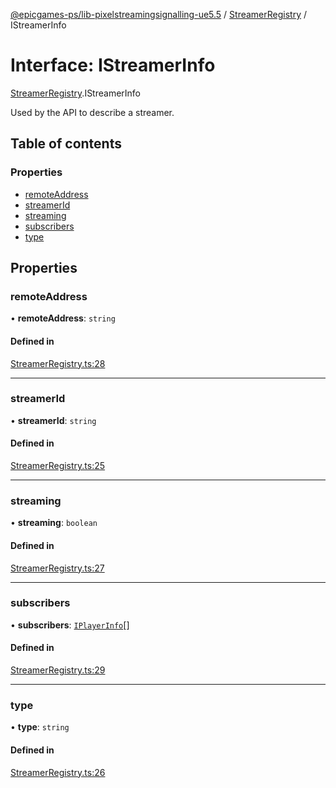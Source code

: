 [@epicgames-ps/lib-pixelstreamingsignalling-ue5.5](../README.md) / [StreamerRegistry](../modules/StreamerRegistry.md) / IStreamerInfo

# Interface: IStreamerInfo

[StreamerRegistry](../modules/StreamerRegistry.md).IStreamerInfo

Used by the API to describe a streamer.

## Table of contents

### Properties

- [remoteAddress](StreamerRegistry.IStreamerInfo.md#remoteaddress)
- [streamerId](StreamerRegistry.IStreamerInfo.md#streamerid)
- [streaming](StreamerRegistry.IStreamerInfo.md#streaming)
- [subscribers](StreamerRegistry.IStreamerInfo.md#subscribers)
- [type](StreamerRegistry.IStreamerInfo.md#type)

## Properties

### remoteAddress

• **remoteAddress**: `string`

#### Defined in

[StreamerRegistry.ts:28](https://github.com/mcottontensor/PixelStreamingInfrastructure/blob/branch/Signalling/src/StreamerRegistry.ts#L28)

___

### streamerId

• **streamerId**: `string`

#### Defined in

[StreamerRegistry.ts:25](https://github.com/mcottontensor/PixelStreamingInfrastructure/blob/branch/Signalling/src/StreamerRegistry.ts#L25)

___

### streaming

• **streaming**: `boolean`

#### Defined in

[StreamerRegistry.ts:27](https://github.com/mcottontensor/PixelStreamingInfrastructure/blob/branch/Signalling/src/StreamerRegistry.ts#L27)

___

### subscribers

• **subscribers**: [`IPlayerInfo`](PlayerRegistry.IPlayerInfo.md)[]

#### Defined in

[StreamerRegistry.ts:29](https://github.com/mcottontensor/PixelStreamingInfrastructure/blob/branch/Signalling/src/StreamerRegistry.ts#L29)

___

### type

• **type**: `string`

#### Defined in

[StreamerRegistry.ts:26](https://github.com/mcottontensor/PixelStreamingInfrastructure/blob/branch/Signalling/src/StreamerRegistry.ts#L26)
